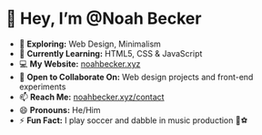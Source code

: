 # 👋 Hey, I’m @Noah Becker  

- 👀 **Exploring:** Web Design, Minimalism  
- 🌱 **Currently Learning:** HTML5, CSS & JavaScript  
- 💻 **My Website:** [noahbecker.xyz](https://noahbecker.xyz)  
- 💞️ **Open to Collaborate On:** Web design projects and front-end experiments  
- 📫 **Reach Me:** [noahbecker.xyz/contact](https://noahbecker.xyz/contact)  
- 😄 **Pronouns:** He/Him  
- ⚡ **Fun Fact:** I play soccer and dabble in music production 🎵⚽  
